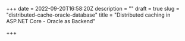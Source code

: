 +++
date = 2022-09-20T16:58:20Z
description = ""
draft = true
slug = "distributed-cache-oracle-database"
title = "Distributed caching in ASP.NET Core - Oracle as Backend"

+++


